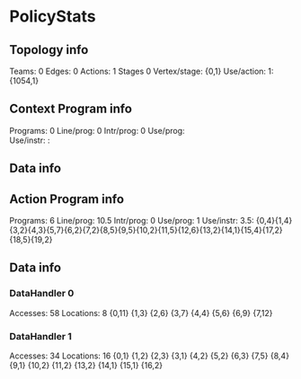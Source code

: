 # PolicyStats
## Topology info
Teams:		0
Edges:		0
Actions:	1
Stages		0
Vertex/stage:	{0,1} 
Use/action:	1: {1054,1} 

## Context Program info
Programs:	0
Line/prog:	0
Intr/prog:	0
Use/prog:	
Use/instr:	: 

## Data info



## Action Program info
Programs:	6
Line/prog:	10.5
Intr/prog:	0
Use/prog:	1
Use/instr:	3.5: {0,4}{1,4}{3,2}{4,3}{5,7}{6,2}{7,2}{8,5}{9,5}{10,2}{11,5}{12,6}{13,2}{14,1}{15,4}{17,2}{18,5}{19,2}

## Data info

### DataHandler 0
Accesses:	58
Locations:	8
{0,11} {1,3} {2,6} {3,7} {4,4} {5,6} {6,9} {7,12} 

### DataHandler 1
Accesses:	34
Locations:	16
{0,1} {1,2} {2,3} {3,1} {4,2} {5,2} {6,3} {7,5} {8,4} {9,1} {10,2} {11,2} {13,2} {14,1} {15,1} {16,2} 
